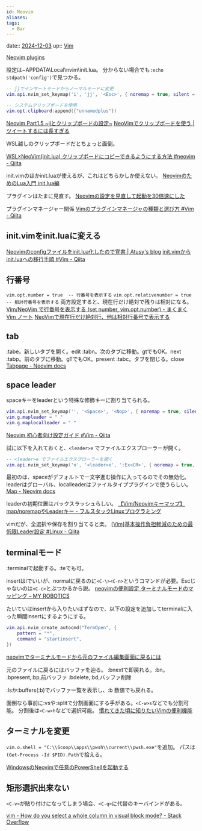 ```yaml
---
id: Neovim
aliases: 
tags:
  - Bar
---
```


date:: [2024-12-03](/Daily_Note/2024-12-03.md)
up:: [Vim](Vim.md)

[Neovim plugins](Neovim%20plugins.md)

設定は~APPDATA\Local\nvim\init.lua。
分からない場合でも`:echo stdpath('config')`で見つかる。

```lua
-- jjでインサートモードからノーマルモードに変更 
vim.api.nvim_set_keymap('i', 'jj', '<Esc>', { noremap = true, silent = true })

-- システムクリップボードを使用
vim.opt.clipboard:append({"unnamedplus"})
```
[Neovim Part1.5 \~jjとクリップボードの設定\~](https://zenn.dev/ryo1217intern/articles/38e1bab0d8b6eb)
[NeoVimでクリップボードを使う | ツイートするには長すぎる](https://blog.nfurudono.com/posts/nvim-clipboard/)

WSL越しのクリップボードだとちょっと面倒。

[WSL×NeoVim(init.lua) クリップボードにコピーできるようにする方法 #neovim - Qiita](https://qiita.com/hwatahik/items/32279372ea7182d75677)

init.vimのほかinit.luaが使えるが、これはどちらかしか使えない。
[NeovimのためのLua入門 init.lua編](https://zenn.dev/slin/articles/2020-11-03-neovim-lua2)

プラグインはたまに見直す。
[Neovimの設定を見直して起動を30倍速にした](https://zenn.dev/kawarimidoll/articles/8172a4c29a6653)

プラグインマネージャー関係
[Vimのプラグインマネージャの種類と選び方 #Vim - Qiita](https://qiita.com/nil2/items/ddcf23f1163d0abd805b)

## init.vimをinit.luaに変える
[Neovimのconfigファイルをinit.lua化したので覚書 | Atusy's blog](https://blog.atusy.net/2022/02/21/nvim-init-lua/)
[init.vimからinit.luaへの移行手順 #Vim - Qiita](https://qiita.com/reisuta/items/3d0cab193137bb32099d)

## 行番号
`vim.opt.number = true  -- 行番号を表示する`
`vim.opt.relativenumber = true  -- 相対行番号を表示する`
両方設定すると、現在行だけ絶対で残りは相対になる。
[Vim/NeoVim で行番号を表示する (set number, vim.opt.number) - まくまく Vim ノート](https://maku77.github.io/p/t8o6tum/)
[NeoVimで現在行だけ絶対行、他は相対行番号で表示する](https://zenn.dev/sisi0808/articles/ec628737c95ad3)

## tab
:tabe。新しいタブを開く。edit
:tabn。次のタブに移動。gtでもOK。next
:tabp。前のタブに移動。gTでもOK。present
:tabc。タブを閉じる。close
[Tabpage - Neovim docs](https://neovim.io/doc/user/tabpage.html)


## space leader
spaceキーをleaderという特殊な修飾キーに割り当てられる。
```lua
vim.api.nvim_set_keymap('', '<Space>', '<Nop>', { noremap = true, silent = true })
vim.g.mapleader = " "
vim.g.maplocalleader = " "
```
[Neovim 初心者向け設定ガイド #Vim - Qiita](https://qiita.com/4roro4/items/4c535300ccf210bcbcf4#leaderキー)

試に以下を入れておくと、`<leader>e` でファイルエクスプローラーが開く。
```lua
-- <leader>e でファイルエクスプローラーを開く 
vim.api.nvim_set_keymap('n', '<leader>e', ':Ex<CR>', { noremap = true, silent = true })
```

最初のは、spaceがデフォルトで一文字進む操作に入ってるのでその無効化。
leaderはグローバル、localleaderはファイルタイププラグインで使うらしい。
[Map - Neovim docs](https://neovim.io/doc/user/map.html#_1.3-mapping-and-modes)

leaderの初期位置はバックスラッシュらしい。
[【Vim/Neovimキーマップ】map/noremapやLeaderキー - フルスタックLinuxプログラミング](https://reisuta.com/map-command/)

vimだが、全選択や保存を割り当てると楽。
[\[Vim\]基本操作負担軽減のための最低限Leader設定 #Linux - Qiita](https://qiita.com/t_o_d/items/4c0a841778712e1eed4e)

## terminalモード
:terminalで起動する。:teでも可。

insertはiでいいが、normalに戻るのに`<C-\><C-n>`というコマンドが必要。Escじゃないのは`<C-c>`とぶつかるから説。
[neovimの便利設定 ターミナルモードのマッピング – MY ROBOTICS](https://sy-base.com/myrobotics/vim/neovim-settings/)

たいていはinsertから入りたいはずなので、以下の設定を追加してterminalに入った瞬間insertにするようにする。
```lua
vim.api.nvim_create_autocmd("TermOpen", {
    pattern = "*",
    command = "startinsert",
})

```
[neovimでターミナルモードから元のファイル編集画面に戻るには](https://felo.ai/search/fJDq2onj8vbLnNjmth9eV3?invite=rRKXGDWOelDkk)

元のファイルに戻るにはバッファを辿る。
:bnextで即戻れる。:bn。
:bpresent,:bp,前バッファ
:bdelete,:bd,バッファ削除

:lsか:buffers(:b)でバッファ一覧を表示し、:b 数値でも戻れる。

面倒なら事前に:vsや:splitで分割画面にする手がある。`<C-w>s`などでも分割可能。
分割後は`<C-w>h`などで選択可能。
[慣れてきた頃に知りたいVimの便利機能](https://zenn.dev/sun_asterisk/articles/6b2bf762a7e510)

## ターミナルを変更
`vim.o.shell = "C:\\Scoop\\apps\\pwsh\\current\\pwsh.exe"`を追加。
パスは`(Get-Process -Id $PID).Path`で拾える。

[WindowsのNeovimで任意のPowerShellを起動する](https://zenn.dev/seesaw_monster/articles/0f1cf8c282020a)

## 矩形選択出来ない
`<C-v>`が貼り付けになってしまう場合、`<C-q>`に代替のキーバインドがある。

[vim - How do you select a whole column in visual block mode? - Stack Overflow](https://stackoverflow.com/questions/3736678/how-do-you-select-a-whole-column-in-visual-block-mode)
